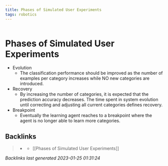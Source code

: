 ```yaml
---
title: Phases of Simulated User Experiments
tags: robotics 
---
```

```toc
```
# Phases of Simulated User Experiments
- Evolution
	- The classification performance should be improved as the number of examples per category increases while NO new categories are introduced.
- Recovery
	- By increasing the number of categories, it is expected that the prediction accuracy decreases. The time spent in system evolution until correcting and adjusting all current categories defines recovery.
- Breakpoint
	- Eventually the learning agent reaches to a breakpoint where the agent is no longer able to learn more categories.

## Backlinks

> - [](../docs/2022-11-03.md)
>   - [[Phases of Simulated User Experiments]]

_Backlinks last generated 2023-01-25 01:31:24_
